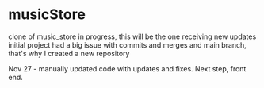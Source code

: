 # musicStore
clone of music_store in progress, this will be the one receiving new updates
initial project had a big issue with commits and merges and main branch, that's why I created a new repository

Nov 27 - manually updated code with updates and fixes. Next step, front end.
